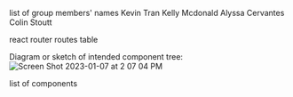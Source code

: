 list of group members' names
Kevin Tran
Kelly Mcdonald
Alyssa Cervantes
Colin Stoutt

react router routes table

Diagram or sketch of intended component tree:
![Screen Shot 2023-01-07 at 2 07 04 PM](https://user-images.githubusercontent.com/112597248/211168692-aa60823d-432e-4e2a-a129-64fedb4ec278.png)

list of components
